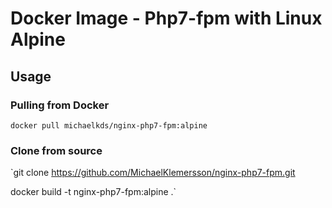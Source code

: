 # Docker Image - Php7-fpm with Linux Alpine

## Usage

### Pulling from Docker

`docker pull michaelkds/nginx-php7-fpm:alpine`

### Clone from source

`git clone https://github.com/MichaelKlemersson/nginx-php7-fpm.git

docker build -t nginx-php7-fpm:alpine .`
